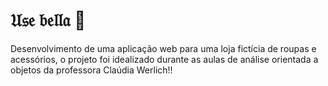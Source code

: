 # 𝔘𝔰𝔢 𝔟𝔢𝔩𝔩𝔞 💸

Desenvolvimento de uma aplicação web para uma loja fictícia de roupas e acessórios, o projeto foi idealizado durante as aulas de análise orientada a objetos da professora Claúdia Werlich!!
